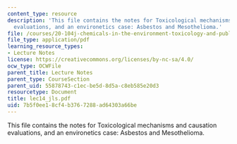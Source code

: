 ```yaml
---
content_type: resource
description: 'This file contains the notes for Toxicological mechanisms and causation
  evaluations, and an environetics case: Asbestos and Mesothelioma.'
file: /courses/20-104j-chemicals-in-the-environment-toxicology-and-public-health-be-104j-spring-2005/7b5f0ee18cf4b3767288ad64303a66be_lec14_jls.pdf
file_type: application/pdf
learning_resource_types:
- Lecture Notes
license: https://creativecommons.org/licenses/by-nc-sa/4.0/
ocw_type: OCWFile
parent_title: Lecture Notes
parent_type: CourseSection
parent_uid: 55878743-c1ec-be5d-8d5a-c8eb585e20d3
resourcetype: Document
title: lec14_jls.pdf
uid: 7b5f0ee1-8cf4-b376-7288-ad64303a66be
---
```

This file contains the notes for Toxicological mechanisms and causation evaluations, and an environetics case: Asbestos and Mesothelioma.